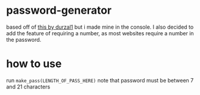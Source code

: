 # password-generator

based off of [this by durzal1](https://github.com/durzal1/password-generator-/blob/master/number.py)
but i made mine in the console. I also decided to add the feature of requiring a number, as most websites require a number in the password.

# how to use
run ``` make_pass(LENGTH_OF_PASS_HERE) ```
note that password must be between 7 and 21 characters
